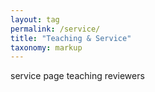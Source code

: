 ```yaml
---
layout: tag
permalink: /service/
title: "Teaching & Service"
taxonomy: markup
---
```

service page
teaching
reviewers
